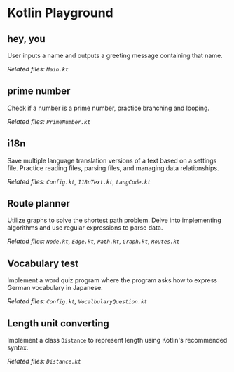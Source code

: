 # Kotlin Playground

## hey, you

User inputs a name and outputs a greeting message containing that name.

*Related files: `Main.kt`*

## prime number

Check if a number is a prime number, practice branching and looping.

*Related files: `PrimeNumber.kt`*

## i18n

Save multiple language translation versions of a text based on a settings file. Practice reading files, parsing files, and managing data relationships.

*Related files: `Config.kt`, `I18nText.kt`, `LangCode.kt`*

## Route planner

Utilize graphs to solve the shortest path problem. Delve into implementing algorithms and use regular expressions to parse data.

*Related files: `Node.kt`, `Edge.kt`, `Path.kt`, `Graph.kt`, `Routes.kt`*

## Vocabulary test

Implement a word quiz program where the program asks how to express German vocabulary in Japanese.

*Related files: `Config.kt`, `VocalbularyQuestion.kt`*

## Length unit converting

Implement a class `Distance` to represent length using Kotlin's recommended syntax.

*Related files: `Distance.kt`*
